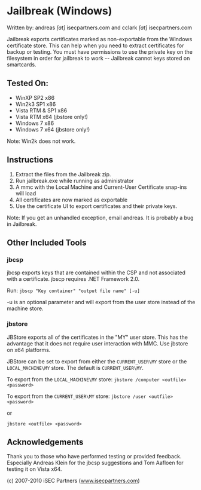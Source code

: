 Jailbreak (Windows)
===================

Written by: andreas _[at]_ isecpartners.com and cclark _[at]_ isecpartners.com

Jailbreak exports certificates marked as non-exportable from the Windows 
certificate store.  This can help when you need to extract certificates 
for backup or testing. You must have permissions to use the private key on the 
filesystem in order for jailbreak to work -- Jailbreak cannot keys stored
on smartcards.

Tested On: 
----------

* WinXP SP2 x86
* Win2k3 SP1 x86
* Vista RTM & SP1 x86
* Vista RTM x64 (jbstore only!)
* Windows 7 x86
* Windows 7 x64 (jbstore only!)

Note: Win2k does not work. 

Instructions
------------

1. Extract the files from the Jailbreak zip.
2. Run jailbreak.exe while running as administrator
3. A mmc with the Local Machine and Current-User Certificate snap-ins will load
4. All certificates are now marked as exportable
5. Use the certificate UI to export certificates and their private keys. 

Note: If you get an unhandled exception, email andreas.  It is probably a bug
in Jailbreak.

Other Included Tools
--------------------

### jbcsp

jbcsp exports keys that are contained within the CSP and not associated with a
certificate. jbscp requires .NET Framework 2.0.

Run: 
`jbscp "Key container" "output file name" [-u]`

-u is an optional parameter and will export from the user store instead of the
machine store.

### jbstore

JBStore exports all of the certificates in the "MY" user store. This has the
advantage that it does not require user interaction with MMC. Use jbstore on
x64 platforms.

JBStore can be set to export from either the `CURRENT_USER\MY` store or the
`LOCAL_MACHINE\MY` store.  The default is `CURRENT_USER\MY`.

To export from the `LOCAL_MACHINE\MY` store:
`jbstore /computer <outfile> <password>`

To export from the `CURRENT_USER\MY` store:
`jbstore /user <outfile> <password>`

or

`jbstore <outfile> <password>`

Acknowledgements
----------------

Thank you to those who have performed testing or provided feedback. Especially
Andreas Klein for the jbcsp suggestions and Tom Aafloen for testing it on Vista
x64.

(c) 2007-2010 iSEC Partners (www.isecpartners.com)
